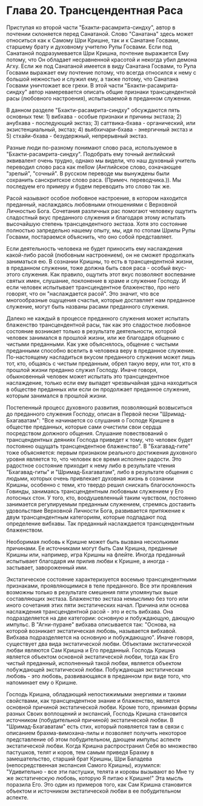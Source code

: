 # Глава 20. Трансцендентная Раса

Приступая ко второй части "Бхакти-расамрита-синдху", автор в почтении склоняется перед Санатаной. Слово "Санатана" здесь может относиться как к Самому Шри Кришне, так и к Санатане Госвами, старшему брату и духовному учителю Рупы Госвами. Если под Санатаной подразумевается Шри Кришна, почтение выражается Ему потому, что Он обладает несравненной красотой и некогда убил демона Агху. Если же под Санатаной имеется в виду Санатана Госвами, то Рупа Госвами выражает ему почтение потому, что всегда относился к нему с большой нежностью и служил ему, а также потому, что Санатана Госвами уничтожает все грехи. В этой части "Бхакти-расамрита-синдху" автор намеревается описать общие признаки трансцендентной расы (любовного настроения), испытываемой в преданном служении.

В данном разделе "Бхакти-расамрита-синдху" обсуждаются пять основных тем: 1) вибхава - особые признаки и причины экстаза; 2) анубхава - последующий экстаз; 3) саттвика-бхава - органический, или экзистенциальный, экстаз; 4) вьябхичари-бхава - энергичный экстаз и 5) стхайи-бхава - безудержный, непрерывный экстаз.

Разные люди по-разному понимают слово раса, используемое в "Бхакти-расамрита-синдху". Подобрать ему точный английский эквивалент очень трудно, однако мы видели, что наш духовный учитель переводил слово раса как mellow (Английское слово, означающее "зрелый", "сочный". В русском переводе мы вынуждены были сохранить санскритское слово раса. (Примеч. переводчика.)). Мы последуем его примеру и будем переводить это слово так же.

Расой называют особое любовное настроение, в котором находится преданный, наслаждаясь любовными отношениями с Верховной Личностью Бога. Сочетания различных рас помогают человеку ощутить сладостный вкус преданного служения и благодаря этому испытать высочайшую степень трансцендентного экстаза. Хотя это состояние полностью запредельно нашему опыту, мы, идя по стопам Шрилы Рупы Госвами, постараемся объяснить, что оно собой представляет.

Если деятельность человека не будет приносить ему наслаждения какой-либо расой (любовным настроением), он не сможет продолжать заниматься ею. В сознании Кришны, то есть в трансцендентной жизни, в преданном служении, тоже должна быть своя раса - особый вкус-этого служения. Как правило, ощутить этот вкус позволяют воспевание святых имен, слушание, поклонение в храме и служение Господу. И если человек испытывает трансцендентное блаженство, про него говорят, что он "наслаждается расой". Это значит, что все многообразные ощущения счастья, которые доставляет нам преданное служение, могут быть названы расами преданного служения.

Далеко не каждый в процессе преданного служения может испытать блаженство трансцендентной расы, так как это сладостное любовное состояние возникает только в результате деятельности, которой человек занимался в прошлой жизни, или же благодаря общению с чистыми преданными. Как уже объяснялось, общение с чистыми преданными способно вселить в человека веру в преданное служение. По-настоящему насладиться вкусом преданного служения может лишь тот, кто, общаясь с чистым преданным, обрел такую веру, или тот, кто в прошлой жизни преданно служил Господу. Иначе говоря, обыкновенный человек может испытать это трансцендентное наслаждение, только если ему выпадет чрезвычайная удача находиться в обществе преданных или если он продолжает преданное служение, которым занимался в прошлой жизни.

Постепенный процесс духовного развития, позволяющий возвыситься до преданного служения Господу, описан в Первой песни "Шримад-Бхагаватам": "Все начинается со слушания о Господе Кришне в обществе преданных, которые сами очистили свои сердца посредством должного общения. Слушание повествований о трансцендентных деяниях Господа приведет к тому, что человек будет постоянно ощущать трансцендентное блаженство". В "Бхагавад-гите" тоже объясняется: первым признаком реального достижения духовного уровня является то, что человек все время исполнен радости. Это радостное состояние приходит к нему либо в результате чтения "Бхагавад-гиты" и "Шримад-Бхагаватам", либо в результате общения с людьми, которых очень привлекает духовная жизнь в сознании Кришны, особенно с теми, кто твердо решил снискать благосклонность Говинды, занимаясь трансцендентным любовным служением у Его лотосных стон. У того, кто, воодушевленный таким чувством, постоянно занимается регулируемым преданным служением, стремясь доставить удовольствие Верховной Личности Бога, развивается притяжение к двум трансцендентным категориям, которые подпадают под определение вибхавы. Так преданный наслаждается трансцендентным блаженством.

Необоримая любовь к Кришне может быть вызвана несколькими причинами. Ее источниками могут быть Сам Кришна, преданные Кришны или, например, игра Кришны на флейте. Иногда преданный испытывает благодаря им прилив любви к Кришне, а иногда - застывает, завороженный ими.

Экстатическое состояние характеризуется восемью трансцендентными признаками, проявляющимися в теле преданного. Все эти проявления возможны только в результате смешения пяти упомянутых выше составляющих экстаза. Блаженство экстаза немыслимо без того или иного сочетания этих пяти экстатических начал.  Причина или основа наслаждения трансцендентной расой - это и есть вибхава. Она подразделяется на две категории: основную и побуждающую, дающую импульс. В "Агни-пуране" вибхава описывается так: "Основа, на которой возникает экстатическая любовь, называется вибхавой. Вибхава подразделяется на основную и побуждающую". Иначе говоря, существует два вида экстатической любви. Объектами экстатической любви являются Сам Кришна и Его преданный. Господь Кришна является объектом основной экстатической любви, тогда как Его чистый преданный, исполненный такой любви, является объектом побуждающей экстатической любви. Побуждающая экстатическая любовь - это любовь, развивающаяся в преданном при виде того, что напоминает ему о Кришне.

Господь Кришна, обладающий непостижимыми энергиями и такими свойствами, как трансцендентное знание и блаженство, является основной причиной экстатической любви. Кроме того, принимая формы разных Своих воплощений и экспансий, Господь Кришна становится источником (побудительной причиной) экстатической любви. В "Шримад-Бхагаватам" есть стих, который появляется там в связи с описанием брахма-вимохана-лилы и позволяет получить некоторое представление об этом побудительном, дающем импульс аспекте экстатической любви. Когда Кришна распространил Себя во множество пастушков, телят и коров, тем самым приведя Брахму в замешательство, старший брат Кришны, Шри Баладева (непосредственная экспансия Самого Кришны), изумился: "Удивительно - все эти пастушки, телята и коровы вызывают во Мне ту же экстатическую любовь, которую Я питаю к Кришне!" Эта мысль поразила Его. Это один из примеров того, как Сам Кришна становится объектом и источником экстатической любви в ее побудительном аспекте.
